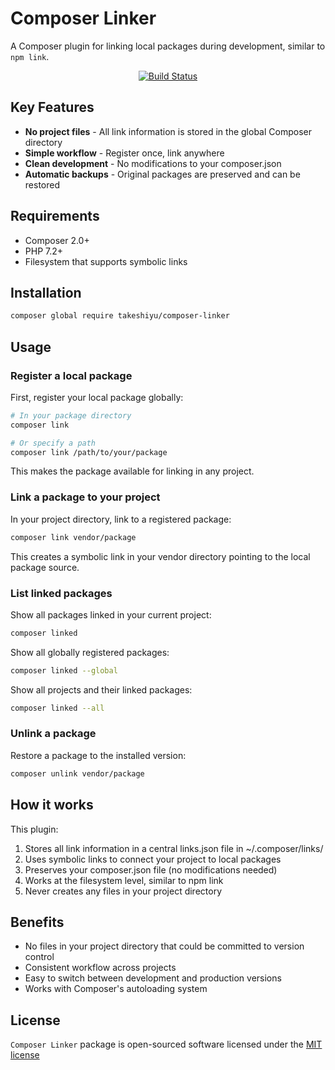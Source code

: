 # Composer Linker

A Composer plugin for linking local packages during development, similar to `npm link`.

<p align="center">
    <a href="https://github.com/username/composer-linker/actions/workflows/php.yml"><img src="https://github.com/takeshiyu/composer-linker/actions/workflows/php.yml/badge.svg" alt="Build Status"></a>
</p>

## Key Features

- **No project files** - All link information is stored in the global Composer directory
- **Simple workflow** - Register once, link anywhere
- **Clean development** - No modifications to your composer.json
- **Automatic backups** - Original packages are preserved and can be restored

## Requirements

* Composer 2.0+
* PHP 7.2+
* Filesystem that supports symbolic links

## Installation

```bash
composer global require takeshiyu/composer-linker
```

## Usage

### Register a local package

First, register your local package globally:

```bash
# In your package directory
composer link

# Or specify a path
composer link /path/to/your/package
```

This makes the package available for linking in any project.

### Link a package to your project

In your project directory, link to a registered package:

```bash
composer link vendor/package
```

This creates a symbolic link in your vendor directory pointing to the local package source.

### List linked packages

Show all packages linked in your current project:

```bash
composer linked
```

Show all globally registered packages:

```bash
composer linked --global
```

Show all projects and their linked packages:

```bash
composer linked --all
```

### Unlink a package

Restore a package to the installed version:

```bash
composer unlink vendor/package
```

## How it works

This plugin:

1. Stores all link information in a central links.json file in ~/.composer/links/
2. Uses symbolic links to connect your project to local packages
3. Preserves your composer.json file (no modifications needed)
4. Works at the filesystem level, similar to npm link
5. Never creates any files in your project directory

## Benefits

* No files in your project directory that could be committed to version control
* Consistent workflow across projects
* Easy to switch between development and production versions
* Works with Composer's autoloading system

## License

`Composer Linker` package is open-sourced software licensed under the [MIT license](LICENSE)
